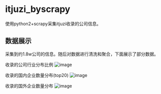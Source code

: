 # itjuzi_byscrapy
使用python2+scrapy采集itjuzi收录的公司信息。

## 数据展示
采集到约1.8w公司的信息。随后对数据进行清洗和聚合，下面展示了部分数据。
  
收录的公司行业分布比例
![image](https://github.com/nickliqian/itjuzi_byscrapy/blob/master/data/收录的公司行业分布比例.png)
  
收录的国内企业数量分布(top20)
![image](https://github.com/nickliqian/itjuzi_byscrapy/blob/master/data/收录的国内企业数量分布(top20).png)
  
收录的国外企业数量分布
![image](https://github.com/nickliqian/itjuzi_byscrapy/blob/master/data/收录的国外企业数量分布.png)
